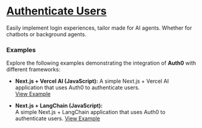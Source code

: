 # [Authenticate Users](https://auth0.com/ai/docs/user-authentication)

Easily implement login experiences, tailor made for AI agents. Whether for chatbots or background agents.

### Examples

Explore the following examples demonstrating the integration of **Auth0** with different frameworks:

- **Next.js + Vercel AI (JavaScript):**
  A simple Next.js + Vercel AI application that uses Auth0 to authenticate users.  
   [View Example](https://github.com/auth0-samples/auth0-ai-samples/tree/main/authenticate-users/next-js)

- **Next.js + LangChain (JavaScript):**  
   A simple Next.js + LangChain application that uses Auth0 to authenticate users.
  [View Example](https://github.com/auth0-samples/auth0-ai-samples/tree/main/authenticate-users/langchain-next-js)
